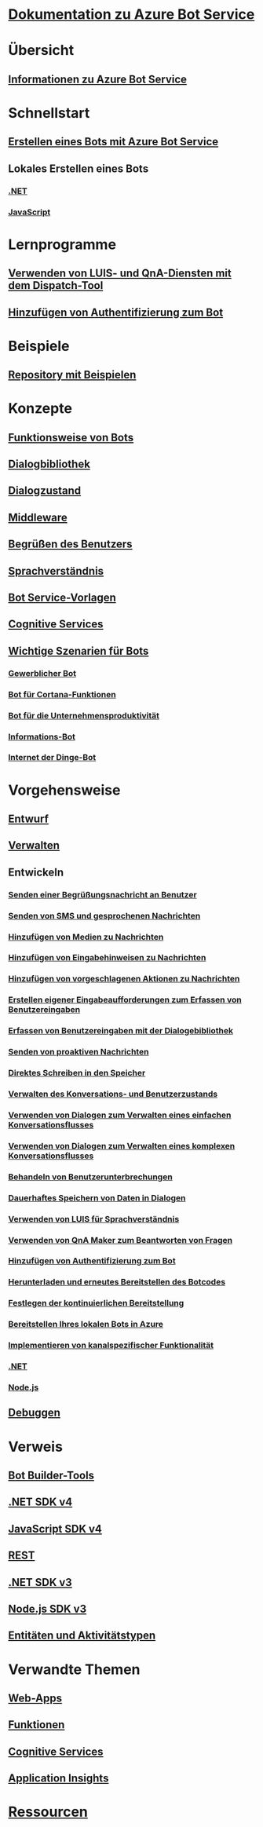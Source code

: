 # [Dokumentation zu Azure Bot Service](index.md)
# Übersicht
## [Informationen zu Azure Bot Service](bot-service-overview-introduction.md)
# Schnellstart
## [Erstellen eines Bots mit Azure Bot Service](~/bot-service-quickstart.md)
## Lokales Erstellen eines Bots
### [.NET](dotnet/bot-builder-dotnet-sdk-quickstart.md)
### [JavaScript](javascript/bot-builder-javascript-quickstart.md)
# Lernprogramme
## [Verwenden von LUIS- und QnA-Diensten mit dem Dispatch-Tool](v4sdk/bot-builder-tutorial-dispatch.md)
## [Hinzufügen von Authentifizierung zum Bot](bot-builder-tutorial-authentication.md)
# Beispiele
## [Repository mit Beispielen](https://github.com/Microsoft/BotBuilder-Samples/blob/master/readme.md)
# Konzepte
## [Funktionsweise von Bots](v4sdk/bot-builder-basics.md)
## [Dialogbibliothek](v4sdk/bot-builder-concept-dialog.md)
## [Dialogzustand](v4sdk/bot-builder-dialog-state.md)
## [Middleware](v4sdk/bot-builder-concept-middleware.md)
## [Begrüßen des Benutzers](v4sdk/bot-builder-welcome-user.md)
## [Sprachverständnis](v4sdk/bot-builder-concept-luis.md)
## [Bot Service-Vorlagen](bot-service-concept-templates.md)
## [Cognitive Services](bot-service-concept-intelligence.md)
## [Wichtige Szenarien für Bots](bot-service-scenario-overview.md)
### [Gewerblicher Bot](bot-service-scenario-commerce.md)
### [Bot für Cortana-Funktionen](bot-service-scenario-cortana-skill.md)
### [Bot für die Unternehmensproduktivität](bot-service-scenario-enterprise-productivity.md)
### [Informations-Bot](bot-service-scenario-informational.md)
### [Internet der Dinge-Bot](bot-service-scenario-internet-things.md)
# Vorgehensweise
## [Entwurf](design/TOC.md)
## [Verwalten](manage/TOC.md)
## Entwickeln
### [Senden einer Begrüßungsnachricht an Benutzer](v4sdk/bot-builder-send-welcome-message.md)
### [Senden von SMS und gesprochenen Nachrichten](v4sdk/bot-builder-howto-send-messages.md)
### [Hinzufügen von Medien zu Nachrichten](v4sdk/bot-builder-howto-add-media-attachments.md)
### [Hinzufügen von Eingabehinweisen zu Nachrichten](v4sdk/bot-builder-howto-add-input-hints.md)
### [Hinzufügen von vorgeschlagenen Aktionen zu Nachrichten](v4sdk/bot-builder-howto-add-suggested-actions.md)
### [Erstellen eigener Eingabeaufforderungen zum Erfassen von Benutzereingaben](v4sdk/bot-builder-primitive-prompts.md)
### [Erfassen von Benutzereingaben mit der Dialogebibliothek](v4sdk/bot-builder-prompts.md)
### [Senden von proaktiven Nachrichten](v4sdk/bot-builder-howto-proactive-message.md)
### [Direktes Schreiben in den Speicher](v4sdk/bot-builder-howto-v4-storage.md)
### [Verwalten des Konversations- und Benutzerzustands](v4sdk/bot-builder-howto-v4-state.md)
### [Verwenden von Dialogen zum Verwalten eines einfachen Konversationsflusses](v4sdk/bot-builder-dialog-manage-conversation-flow.md)
### [Verwenden von Dialogen zum Verwalten eines komplexen Konversationsflusses](v4sdk/bot-builder-dialog-manage-complex-conversation-flow.md)
### [Behandeln von Benutzerunterbrechungen](v4sdk/bot-builder-howto-handle-user-interrupt.md)
### [Dauerhaftes Speichern von Daten in Dialogen](v4sdk/bot-builder-tutorial-persist-user-inputs.md)
### [Verwenden von LUIS für Sprachverständnis](v4sdk/bot-builder-howto-v4-luis.md)
### [Verwenden von QnA Maker zum Beantworten von Fragen](v4sdk/bot-builder-howto-qna.md)
### [Hinzufügen von Authentifizierung zum Bot](v4sdk/bot-builder-authentication.md)
### [Herunterladen und erneutes Bereitstellen des Botcodes](bot-service-build-download-source-code.md)
### [Festlegen der kontinuierlichen Bereitstellung](bot-service-build-continuous-deployment.md)
### [Bereitstellen Ihres lokalen Bots in Azure](bot-builder-howto-deploy-azure.md)
### [Implementieren von kanalspezifischer Funktionalität](v4sdk/bot-builder-channeldata.md)
### [.NET](dotnet/TOC.md)
### [Node.js](nodejs/TOC.md)
## [Debuggen](debug/TOC.md)
# Verweis
## [Bot Builder-Tools](bot-builder-tools.md)
## [.NET SDK v4](https://aka.ms/dotnetsdk4)
## [JavaScript SDK v4](https://aka.ms/jssdk4)
## [REST](rest-api/TOC.md)
## [.NET SDK v3](/dotnet/api/?view=botbuilder-3.12.2.4)
## [Node.js SDK v3](https://docs.botframework.com/en-us/node/builder/chat-reference/modules/_botbuilder_d_.html)
## [Entitäten und Aktivitätstypen](bot-service-activities-entities.md)
# Verwandte Themen
## [Web-Apps](https://docs.microsoft.com/azure/app-service/)
## [Funktionen](https://docs.microsoft.com/azure/azure-functions/)
## [Cognitive Services](https://docs.microsoft.com/azure/cognitive-services/)
## [Application Insights](https://docs.microsoft.com/azure/azure-monitor/)
# [Ressourcen](resources/TOC.md)
